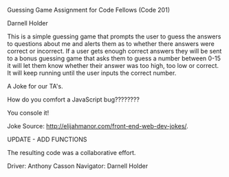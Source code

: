 Guessing Game Assignment for Code Fellows (Code 201)

Darnell Holder

This is a simple guessing game that prompts the user to guess the answers to questions about me and alerts them as to whether there answers were correct or incorrect. If a user gets enough correct answers they will be sent to a bonus guessing game that asks them to guess a number between 0-15 it will let them know whether their answer was too high, too low or correct. It will keep running until the user inputs the correct number.


A Joke for our TA's.

How do you comfort a JavaScript bug????????

You console it!

Joke Source: http://elijahmanor.com/front-end-web-dev-jokes/.

UPDATE - ADD FUNCTIONS

The resulting code was a collaborative effort.

Driver: Anthony Casson
Navigator: Darnell Holder

